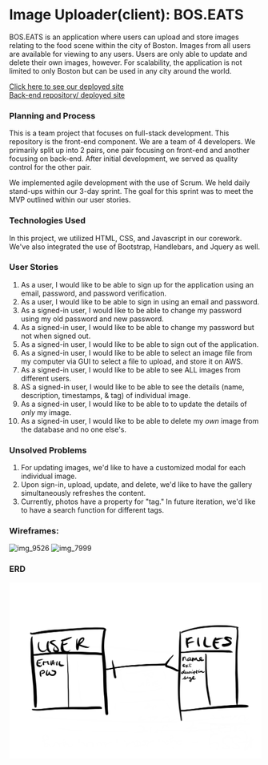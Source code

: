 # Image Uploader(client): BOS.EATS


BOS.EATS is an application where users can upload and store images relating to the
food scene within the city of Boston. Images from all users are available for viewing
to any users. Users are only able to update and delete their own images, however.
For scalability, the application is not limited to only Boston but can be used in any
city around the world.

   [Click here to see our deployed site](https://ga-sei-05-yass.github.io/team-project-client/)  
   [Back-end repository](https://github.com/ga-sei-05-yass/team-project-api)[/ deployed site](https://arcane-temple-01908.herokuapp.com/)


### Planning and Process

This is a team project that focuses on full-stack development. This repository is
the front-end component. We are a team of 4 developers. We primarily split up into
2 pairs, one pair focusing on front-end and another focusing on back-end. After
initial development, we served as quality control for the other pair.

We implemented agile development with the use of Scrum. We held daily stand-ups
within our 3-day sprint. The goal for this sprint was to meet the MVP outlined within
our user stories.

### Technologies Used

In this project, we utilized HTML, CSS, and Javascript in our corework. We've also
integrated the use of Bootstrap, Handlebars, and Jquery as well.

### User Stories

1. As a user, I would like to be able to sign up for the application using an email, password, and password verification.
2. As a user, I would like to be able to sign in using an email and password.
3. As a signed-in user, I would like to be able to change my password using my old password and new password.
4. As a signed-in user, I would like to be able to change my password but not when signed out.
5. As a signed-in user, I would like to be able to sign out of the application.
6. As a signed-in user, I would like to be able to select an image file from my computer via GUI to select a file to upload, and store it on AWS.
7. As a signed-in user, I would like to be able to see ALL images from different users.
8. AS a signed-in user, I would like to be able to see the details (name, description, timestamps, & tag) of individual image.
9. As a signed-in user, I would like to be able to to update the details of _only_ my image.
10. As a signed-in user, I would like to be able to delete my _own_ image from the database and no one else's.

### Unsolved Problems

1. For updating images, we'd like to have a customized modal for each individual image.
2. Upon sign-in, upload, update, and delete, we'd like to have the gallery simultaneously refreshes the content.
3. Currently, photos have a property for "tag." In future iteration, we'd like to have a search function for different tags.

### Wireframes:
![img_9526](https://media.git.generalassemb.ly/user/23009/files/6f6b2600-ffb4-11e9-912b-7effccd94ad3)
![img_7999](https://media.git.generalassemb.ly/user/23009/files/71cd8000-ffb4-11e9-8fca-0eada1ea3399)


### ERD
![ERD](public/ERD.PNG)
